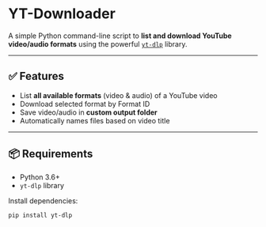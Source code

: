 # YT-Downloader

A simple Python command-line script to **list and download YouTube video/audio formats** using the powerful [`yt-dlp`](https://github.com/yt-dlp/yt-dlp) library.

---

## ✅ Features

- List **all available formats** (video & audio) of a YouTube video
- Download selected format by Format ID
- Save video/audio in **custom output folder**
- Automatically names files based on video title

---

## 📦 Requirements

- Python 3.6+
- `yt-dlp` library

Install dependencies:
```bash
pip install yt-dlp
